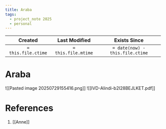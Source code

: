 ```yaml
---
title: Araba
tags:
  - project_note 2025
  - personal
---
```

|     Created      |  Last Modified   |       Exists Since        |
|:----------------:|:----------------:|:----------------:|
| `= this.file.ctime` | `= this.file.mtime` | `= date(now) - this.file.ctime`|

# Araba
![[Pasted image 20250729155416.png]]
![[IVD-Alindi-b2I28BEJLKET.pdf]]
# References
1. [[Anne]]